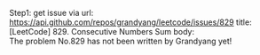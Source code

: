 Step1: get issue via url: https://api.github.com/repos/grandyang/leetcode/issues/829 
 title:[LeetCode] 829. Consecutive Numbers Sum 
 body:  
 The problem No.829 has not been written by Grandyang yet!